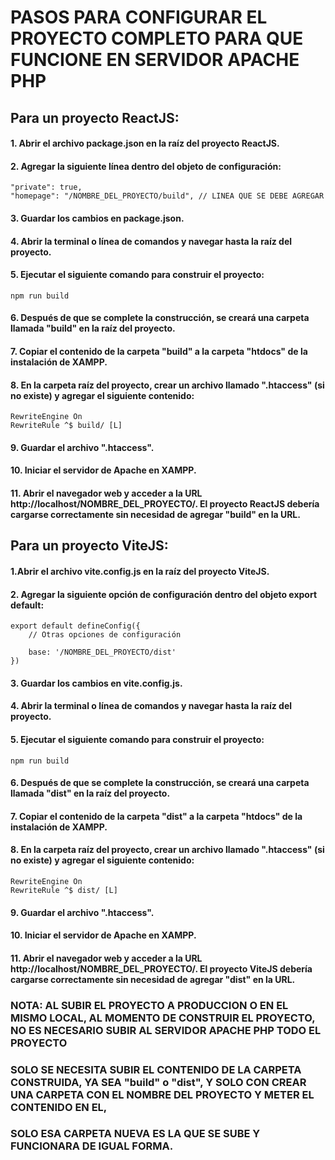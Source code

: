 # PASOS PARA CONFIGURAR EL PROYECTO COMPLETO PARA QUE FUNCIONE EN SERVIDOR APACHE PHP
## Para un proyecto ReactJS:

#### 1. Abrir el archivo package.json en la raíz del proyecto ReactJS.
#### 2. Agregar la siguiente línea dentro del objeto de configuración:
    "private": true,
    "homepage": "/NOMBRE_DEL_PROYECTO/build", // LINEA QUE SE DEBE AGREGAR
#### 3. Guardar los cambios en package.json.
#### 4. Abrir la terminal o línea de comandos y navegar hasta la raíz del proyecto.
#### 5. Ejecutar el siguiente comando para construir el proyecto:
    npm run build
#### 6. Después de que se complete la construcción, se creará una carpeta llamada "build" en la raíz del proyecto.
#### 7. Copiar el contenido de la carpeta "build" a la carpeta "htdocs" de la instalación de XAMPP.
#### 8. En la carpeta raíz del proyecto, crear un archivo llamado ".htaccess" (si no existe) y agregar el siguiente contenido:
    RewriteEngine On
    RewriteRule ^$ build/ [L]
#### 9. Guardar el archivo ".htaccess".
#### 10. Iniciar el servidor de Apache en XAMPP.
#### 11. Abrir el navegador web y acceder a la URL http://localhost/NOMBRE_DEL_PROYECTO/. El proyecto ReactJS debería cargarse correctamente sin necesidad de agregar "build" en la URL.

## Para un proyecto ViteJS:

#### 1.Abrir el archivo vite.config.js en la raíz del proyecto ViteJS.
#### 2. Agregar la siguiente opción de configuración dentro del objeto export default:
    export default defineConfig({
        // Otras opciones de configuración
        
        base: '/NOMBRE_DEL_PROYECTO/dist'
    })
    
#### 3. Guardar los cambios en vite.config.js.
#### 4. Abrir la terminal o línea de comandos y navegar hasta la raíz del proyecto.
#### 5. Ejecutar el siguiente comando para construir el proyecto:
    npm run build
#### 6. Después de que se complete la construcción, se creará una carpeta llamada "dist" en la raíz del proyecto.
#### 7. Copiar el contenido de la carpeta "dist" a la carpeta "htdocs" de la instalación de XAMPP.
#### 8. En la carpeta raíz del proyecto, crear un archivo llamado ".htaccess" (si no existe) y agregar el siguiente contenido:
    RewriteEngine On
    RewriteRule ^$ dist/ [L]
#### 9. Guardar el archivo ".htaccess".
#### 10. Iniciar el servidor de Apache en XAMPP.
#### 11. Abrir el navegador web y acceder a la URL http://localhost/NOMBRE_DEL_PROYECTO/. El proyecto ViteJS debería cargarse correctamente sin necesidad de agregar "dist" en la URL.


### NOTA: AL SUBIR EL PROYECTO A PRODUCCION O EN EL MISMO LOCAL, AL MOMENTO DE CONSTRUIR EL PROYECTO, NO ES NECESARIO SUBIR AL SERVIDOR APACHE PHP TODO EL PROYECTO
### SOLO SE NECESITA SUBIR EL CONTENIDO DE LA CARPETA CONSTRUIDA, YA SEA "build" o "dist", Y SOLO CON CREAR UNA CARPETA CON EL NOMBRE DEL PROYECTO Y METER EL CONTENIDO EN EL,
### SOLO ESA CARPETA NUEVA ES LA QUE SE SUBE Y FUNCIONARA DE IGUAL FORMA.